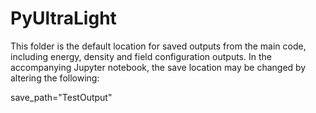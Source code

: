 # PyUltraLight
This folder is the default location for saved outputs from the main code, including energy, density and field configuration outputs. In the accompanying Jupyter notebook, the save location may be changed by altering the following:

save_path="TestOutput"

